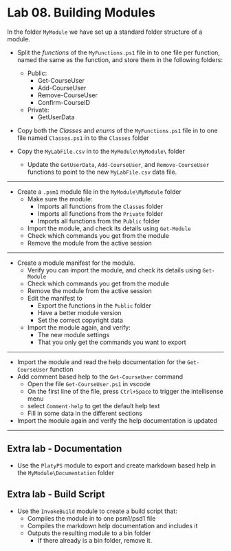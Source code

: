 # Lab 08. Building Modules

In the folder `MyModule` we have set up a standard folder structure of a module.

- Split the _functions_ of the `MyFunctions.ps1` file in to one file per function, named the same as the function, and store them in the following folders:
  - Public:
    - Get-CourseUser
    - Add-CourseUser
    - Remove-CourseUser
    - Confirm-CourseID
  - Private:
    - GetUserData
- Copy both the _Classes_ and _enums_ of the `MyFunctions.ps1` file in to one file named `Classes.ps1` in to the `Classes` folder

- Copy the `MyLabFile.csv` in to the `MyModule\MyModule\` folder
  - Update the `GetUserData`, `Add-CourseUser`, and `Remove-CourseUser` functions to point to the new `MyLabFile.csv` data file.

---

- Create a `.psm1` module file in the `MyModule\MyModule` folder
  - Make sure the module:
    - Imports all functions from the `Classes` folder
    - Imports all functions from the `Private` folder
    - Imports all functions from the `Public` folder
  - Import the module, and check its details using `Get-Module`
  - Check which commands you get from the module
  - Remove the module from the active session

---

- Create a module manifest for the module.
  - Verify you can import the module, and check its details using `Get-Module`
  - Check which commands you get from the module
  - Remove the module from the active session
  - Edit the manifest to
    - Export the functions in the `Public` folder
    - Have a better module version
    - Set the correct copyright data
  - Import the module again, and verify:
    - The new module settings
    - That you only get the commands you want to export

---

- Import the module and read the help documentation for the `Get-CourseUser` function
- Add comment based help to the `Get-CourseUser` command
  - Open the file `Get-CourseUser.ps1` in vscode
  - On the first line of the file, press `Ctrl+Space` to trigger the intellisense menu
  - select `Comment-help` to get the default help text
  - Fill in some data in the different sections
- Import the module again and verify the help documentation is updated

---

## Extra lab - Documentation

- Use the `PlatyPS` module to export and create markdown based help in the `MyModule\Documentation` folder

## Extra lab - Build Script

- Use the `InvokeBuild` module to create a build script that:
  - Compiles the module in to one psm1/psd1 file
  - Compiles the markdown help documentation and includes it
  - Outputs the resulting module to a bin folder
    - If there already is a bin folder, remove it.

